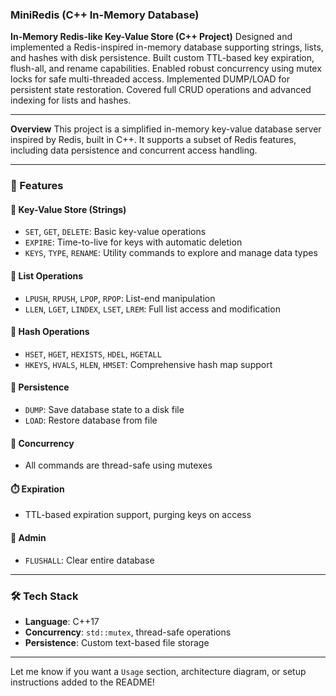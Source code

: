 
### MiniRedis (C++ In-Memory Database)

**In-Memory Redis-like Key-Value Store (C++ Project)**
Designed and implemented a Redis-inspired in-memory database supporting strings, lists, and hashes with disk persistence. Built custom TTL-based key expiration, flush-all, and rename capabilities. Enabled robust concurrency using mutex locks for safe multi-threaded access. Implemented DUMP/LOAD for persistent state restoration. Covered full CRUD operations and advanced indexing for lists and hashes.

---



**Overview**
This project is a simplified in-memory key-value database server inspired by Redis, built in C++. It supports a subset of Redis features, including data persistence and concurrent access handling.

---

### 🚀 Features

#### 🔑 Key-Value Store (Strings)

* `SET`, `GET`, `DELETE`: Basic key-value operations
* `EXPIRE`: Time-to-live for keys with automatic deletion
* `KEYS`, `TYPE`, `RENAME`: Utility commands to explore and manage data types

#### 📜 List Operations

* `LPUSH`, `RPUSH`, `LPOP`, `RPOP`: List-end manipulation
* `LLEN`, `LGET`, `LINDEX`, `LSET`, `LREM`: Full list access and modification

#### 🧱 Hash Operations

* `HSET`, `HGET`, `HEXISTS`, `HDEL`, `HGETALL`
* `HKEYS`, `HVALS`, `HLEN`, `HMSET`: Comprehensive hash map support

#### 💾 Persistence

* `DUMP`: Save database state to a disk file
* `LOAD`: Restore database from file

#### 🔁 Concurrency

* All commands are thread-safe using mutexes

#### ⏱️ Expiration

* TTL-based expiration support, purging keys on access

#### 🧹 Admin

* `FLUSHALL`: Clear entire database

---

### 🛠 Tech Stack

* **Language**: C++17
* **Concurrency**: `std::mutex`, thread-safe operations
* **Persistence**: Custom text-based file storage

---

Let me know if you want a `Usage` section, architecture diagram, or setup instructions added to the README!
